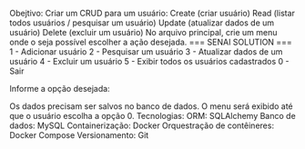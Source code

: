 Obejtivo:
Criar um CRUD para um usuário:
Create (criar usuário)
Read (listar todos usuários / pesquisar um usuário)
Update (atualizar dados de um usuário)
Delete (excluir um usuário)
No arquivo principal, crie um menu onde o seja possível escolher a ação desejada.
=== SENAI SOLUTION === 
 1 - Adicionar usuário 
2 - Pesquisar um usuário 
3 - Atualizar dados de um usuário 
4 - Excluir um usuário 
5 - Exibir todos os usuários cadastrados 
0 - Sair

Informe a opção desejada:


Os dados precisam ser salvos no banco de dados.
O menu será exibido até que o usuário escolha a opção 0.
Tecnologias:
ORM: SQLAlchemy
Banco de dados: MySQL
Containerização: Docker
Orquestração de contêineres: Docker Compose
Versionamento: Git
